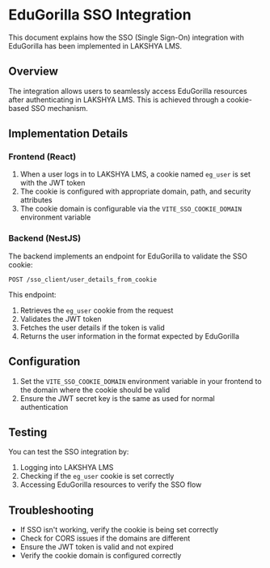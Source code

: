 # EduGorilla SSO Integration

This document explains how the SSO (Single Sign-On) integration with EduGorilla has been implemented in LAKSHYA LMS.

## Overview

The integration allows users to seamlessly access EduGorilla resources after authenticating in LAKSHYA LMS. This is achieved through a cookie-based SSO mechanism.

## Implementation Details

### Frontend (React)

1. When a user logs in to LAKSHYA LMS, a cookie named `eg_user` is set with the JWT token
2. The cookie is configured with appropriate domain, path, and security attributes
3. The cookie domain is configurable via the `VITE_SSO_COOKIE_DOMAIN` environment variable

### Backend (NestJS)

The backend implements an endpoint for EduGorilla to validate the SSO cookie:

```
POST /sso_client/user_details_from_cookie
```

This endpoint:
1. Retrieves the `eg_user` cookie from the request
2. Validates the JWT token
3. Fetches the user details if the token is valid
4. Returns the user information in the format expected by EduGorilla

## Configuration

1. Set the `VITE_SSO_COOKIE_DOMAIN` environment variable in your frontend to the domain where the cookie should be valid
2. Ensure the JWT secret key is the same as used for normal authentication

## Testing

You can test the SSO integration by:
1. Logging into LAKSHYA LMS
2. Checking if the `eg_user` cookie is set correctly
3. Accessing EduGorilla resources to verify the SSO flow

## Troubleshooting

- If SSO isn't working, verify the cookie is being set correctly
- Check for CORS issues if the domains are different
- Ensure the JWT token is valid and not expired
- Verify the cookie domain is configured correctly
